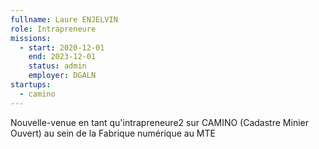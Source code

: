 ```yaml
---
fullname: Laure ENJELVIN
role: Intrapreneure
missions:
  - start: 2020-12-01
    end: 2023-12-01
    status: admin
    employer: DGALN
startups:
  - camino
---
```


Nouvelle-venue en tant qu'intrapreneure2 sur CAMINO (Cadastre Minier Ouvert) au sein de la Fabrique numérique au MTE
